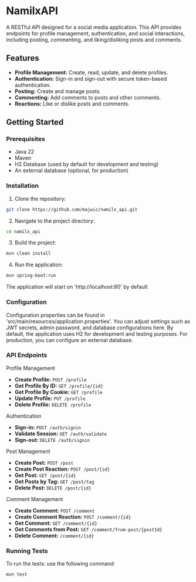 # NamilxAPI
A RESTful API designed for a social media application. This API provides endpoints for profile management, authentication, and social interactions, including posting, commenting, and liking/disliking posts and comments.

## Features
- __Profile Management:__ Create, read, update, and delete profiles.
- __Authentication:__ Sign-in and sign-out with secure token-based authentication.
- __Posting:__ Create and manage posts.
- __Commenting:__ Add comments to posts and other comments.
- __Reactions:__ Like or dislike posts and comments.

## Getting Started
### Prerequisites
- Java 22
- Maven
- H2 Database (used by default for development and testing)
- An external database (optional, for production)

### Installation
1. Clone the repository:
```bash
git clone https://github.com/majwic/namilx_api.git
```
2. Navigate to the project directory:
```bash
cd namilx_api 
```
3. Build the project:
```bash
mvn clean install
```
4. Run the application:
```dtd
mvn spring-boot:run
```
The application will start on 'http://localhost:80' by default

### Configuration
Configuration properties can be found in 'src/main/resources/application.properties'. You can adjust settings such as JWT secrets, admin password, and database configurations here. By default, the application uses H2 for development and testing purposes. For production, you can configure an external database.

### API Endpoints
Profile Management
- __Create Profile:__ `POST /profile`
- __Get Profile By ID:__ `GET /profile/{id}`
- __Get Profile By Cookie:__ `GET /profile`
- __Update Profile:__ `PUT /profile`
- __Delete Profile:__ `DELETE /profile`

Authentication
- __Sign-in:__ `POST /auth/signin`
- __Validate Session:__ `GET /auth/validate`
- __Sign-out:__ `DELETE /auth/signin`

Post Management
- __Create Post:__ `POST /post`
- __Create Post Reaction:__ `POST /post/{id}`
- __Get Post:__ `GET /post/{id}`
- __Get Posts by Tag:__ `GET /post/tag`
- __Delete Post:__ `DELETE /post/{id}`

Comment Management
- __Create Comment:__ `POST /comment`
- __Create Comment Reaction:__ `POST /comment/{id}`
- __Get Comment:__ `GET /comment/{id}`
- __Get Comments from Post:__ `GET /comment/from-post/{postId}`
- __Delete Comment:__ `/comment/{id}`

### Running Tests
To run the tests: use the following command:
```bash
mvn test
```